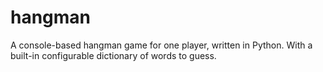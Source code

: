 # hangman

A console-based hangman game for one player, written in Python. With a built-in configurable dictionary of words to guess.

